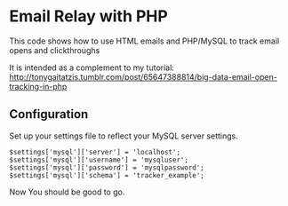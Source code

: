Email Relay with PHP
=============================
This code shows how to use HTML emails and PHP/MySQL to track
email opens and clickthroughs 

It is intended as a complement to my tutorial:
http://tonygaitatzis.tumblr.com/post/65647388814/big-data-email-open-tracking-in-php

Configuration
--------------
Set up your settings file to reflect your MySQL server settings.

    $settings['mysql']['server'] = 'localhost';
    $settings['mysql']['username'] = 'mysqluser';
    $settings['mysql']['password'] = 'mysqlpassword';
    $settings['mysql']['schema'] = 'tracker_example';

Now You should be good to go.



